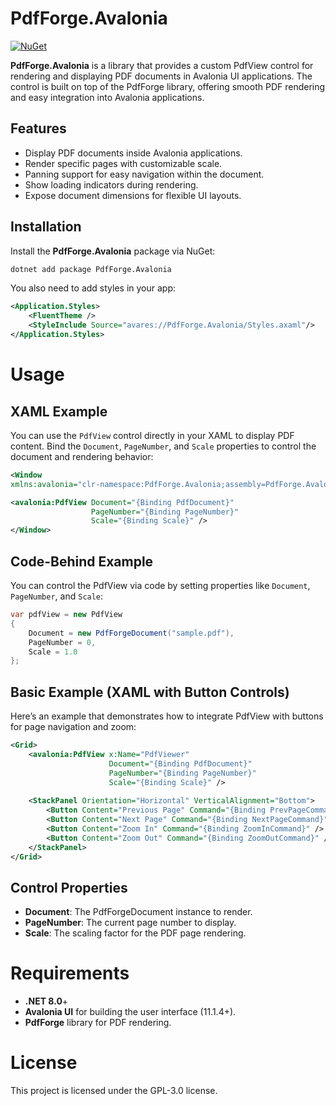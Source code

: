 # PdfForge.Avalonia

[![NuGet](https://img.shields.io/nuget/v/PdfForge.Avalonia.svg)](https://www.nuget.org/packages/PdfForge.Avalonia)

**PdfForge.Avalonia** is a library that provides a custom PdfView control for rendering and displaying PDF documents in Avalonia UI applications. The control is built on top of the PdfForge library, offering smooth PDF rendering and easy integration into Avalonia applications.

## Features

- Display PDF documents inside Avalonia applications.
- Render specific pages with customizable scale.
- Panning support for easy navigation within the document.
- Show loading indicators during rendering.
- Expose document dimensions for flexible UI layouts.

## Installation

Install the **PdfForge.Avalonia** package via NuGet:

```bash
dotnet add package PdfForge.Avalonia
```

You also need to add styles in your app:
```xml
<Application.Styles>
    <FluentTheme />
    <StyleInclude Source="avares://PdfForge.Avalonia/Styles.axaml"/>
</Application.Styles>
```

# Usage
## XAML Example

You can use the `PdfView` control directly in your XAML to display PDF content. Bind the `Document`, `PageNumber`, and `Scale` properties to control the document and rendering behavior:

```xml
<Window
xmlns:avalonia="clr-namespace:PdfForge.Avalonia;assembly=PdfForge.Avalonia">

<avalonia:PdfView Document="{Binding PdfDocument}"
                  PageNumber="{Binding PageNumber}"
                  Scale="{Binding Scale}" />
</Window>
```

## Code-Behind Example

You can control the PdfView via code by setting properties like `Document`, `PageNumber`, and `Scale`:

```csharp
var pdfView = new PdfView
{
    Document = new PdfForgeDocument("sample.pdf"),
    PageNumber = 0,
    Scale = 1.0
};
```

## Basic Example (XAML with Button Controls)
Here’s an example that demonstrates how to integrate PdfView with buttons for page navigation and zoom:

```xml
<Grid>
    <avalonia:PdfView x:Name="PdfViewer"
                      Document="{Binding PdfDocument}"
                      PageNumber="{Binding PageNumber}"
                      Scale="{Binding Scale}" />
    
    <StackPanel Orientation="Horizontal" VerticalAlignment="Bottom">
        <Button Content="Previous Page" Command="{Binding PrevPageCommand}" />
        <Button Content="Next Page" Command="{Binding NextPageCommand}" />
        <Button Content="Zoom In" Command="{Binding ZoomInCommand}" />
        <Button Content="Zoom Out" Command="{Binding ZoomOutCommand}" />
    </StackPanel>
</Grid>

```

## Control Properties
- **Document**: The PdfForgeDocument instance to render.
- **PageNumber**: The current page number to display.
- **Scale**: The scaling factor for the PDF page rendering.

# Requirements
- **.NET 8.0**+
- **Avalonia UI** for building the user interface (11.1.4+).
- **PdfForge** library for PDF rendering.

# License
This project is licensed under the GPL-3.0 license.
